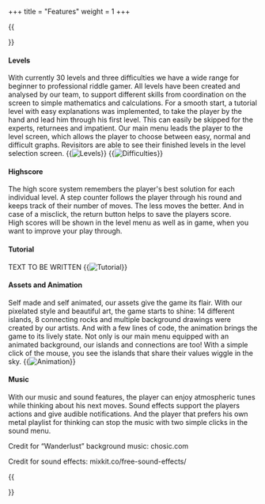+++
title = "Features"
weight = 1
+++

{{<section title="Feature set" >}}

#### Levels

With currently 30 levels and three difficulties we have a wide range for beginner to professional riddle gamer. All levels have been created and analysed by our team, to support different skills from coordination on the screen to simple mathematics and calculations.
For a smooth start, a tutorial level with easy explanations was implemented, to take the player by the hand and lead him through his first level. This can easily be skipped for the experts, returnees and impatient.
Our main menu leads the player to the level screen, which allows the player to choose between easy, normal and difficult graphs. Revisitors are able to see their finished levels in the level selection screen.
{{<image src="levels.png" alt="Levels" caption="10 levels for each difficulty" >}}
{{<image src="difficulties.png" alt="Difficulties" caption="3 difficulties: easy, normal, hard" >}}

#### Highscore

The high score system remembers the player's best solution for each individual level. A step counter follows the player through his round and keeps track of their number of moves. The less moves the better. And in case of a misclick, the return button helps to save the players score.  
High scores will be shown in the level menu as well as in game, when you want to improve your play through.

#### Tutorial

TEXT TO BE WRITTEN
{{<image src="tutorialgif.gif" alt="Tutorial" >}}

#### Assets and Animation

Self made and self animated, our assets give the game its flair. With our pixelated style and beautiful art, the game starts to shine: 14 different islands, 8 connecting rocks and multiple background drawings were created by our artists. And with a few lines of code, the animation brings the game to its lively state. Not only is our main menu equipped with an animated background, our islands and connections are too! With a simple click of the mouse, you see the islands that share their values wiggle in the sky.
{{<image src="animations.gif" alt="Animation" >}}

#### Music

With our music and sound features, the player can enjoy atmospheric tunes while thinking about his next moves. Sound effects support the players actions and give audible notifications.
And the player that prefers his own metal playlist for thinking can stop the music with two simple clicks in the sound menu.

Credit for “Wanderlust” background music: chosic.com

Credit for sound effects: mixkit.co/free-sound-effects/

{{</section>}}


